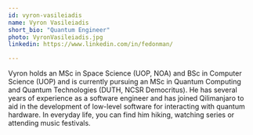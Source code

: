 ```yaml
---
id: vyron-vasileiadis
name: Vyron Vasileiadis
short_bio: "Quantum Engineer"
photo: VyronVasileiadis.jpg
linkedin: https://www.linkedin.com/in/fedonman/

---
```


Vyron holds an MSc in Space Science (UOP, NOA) and BSc in Computer Science (UOP) and is currently pursuing an MSc in Quantum Computing and Quantum Technologies (DUTH, NCSR Democritus). He has several years of experience as a software engineer and has joined Qilimanjaro to aid in the development of low-level software for interacting with quantum hardware. In everyday life, you can find him hiking, watching series or attending music festivals.
